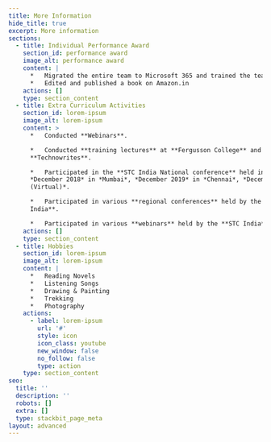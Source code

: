 ```yaml
---
title: More Information
hide_title: true
excerpt: More information
sections:
  - title: Individual Performance Award
    section_id: performance award
    image_alt: performance award
    content: |
      *   Migrated the entire team to Microsoft 365 and trained the team.
      *   Edited and published a book on Amazon.in
    actions: []
    type: section_content
  - title: Extra Curriculum Activities
    section_id: lorem-ipsum
    image_alt: lorem-ipsum
    content: >
      *   Conducted **Webinars**.

      *   Conducted **training lectures** at **Fergusson College** and
      **Technowrites**.

      *   Participated in the **STC India National conference** held in
      *December 2018* in *Mumbai*, *December 2019* in *Chennai*, *December 2020
      (Virtual)*.

      *   Participated in various **regional conferences** held by the **STC
      India**.

      *   Participated in various **webinars** held by the **STC India**.
    actions: []
    type: section_content
  - title: Hobbies
    section_id: lorem-ipsum
    image_alt: lorem-ipsum
    content: |
      *   Reading Novels
      *   Listening Songs
      *   Drawing & Painting
      *   Trekking
      *   Photography
    actions:
      - label: lorem-ipsum
        url: '#'
        style: icon
        icon_class: youtube
        new_window: false
        no_follow: false
        type: action
    type: section_content
seo:
  title: ''
  description: ''
  robots: []
  extra: []
  type: stackbit_page_meta
layout: advanced
---
```

